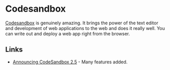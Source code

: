 # Codesandbox
[Codesandbox](https://codesandbox.io) is genuinely amazing. It brings the power of the text editor and development of web applications to the web and does it really well. You can write out and deploy a web app right from the browser.

## Links
- [Announcing CodeSandbox 2.5](https://hackernoon.com/announcing-codesandbox-2-5-be767d15ffd) - Many features added.